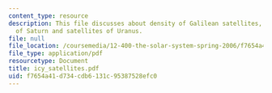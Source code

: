 ```yaml
---
content_type: resource
description: This file discusses about density of Galilean satellites, Icy satellites
  of Saturn and satellites of Uranus.
file: null
file_location: /coursemedia/12-400-the-solar-system-spring-2006/f7654a41d734cdb6131c95387528efc0_icy_satellites.pdf
file_type: application/pdf
resourcetype: Document
title: icy_satellites.pdf
uid: f7654a41-d734-cdb6-131c-95387528efc0
---
```

